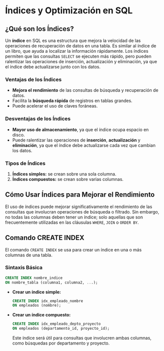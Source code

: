 # Índices y Optimización en SQL

## ¿Qué son los Índices?

Un **índice** en SQL es una estructura que mejora la velocidad de las operaciones de recuperación de datos en una tabla. Es similar al índice de un libro, que ayuda a localizar la información rápidamente. Los índices permiten que las consultas `SELECT` se ejecuten más rápido, pero pueden ralentizar las operaciones de inserción, actualización y eliminación, ya que el índice debe actualizarse junto con los datos.

### Ventajas de los Índices

- **Mejora el rendimiento** de las consultas de búsqueda y recuperación de datos.
- Facilita la **búsqueda rápida** de registros en tablas grandes.
- Puede acelerar el uso de claves foráneas.

### Desventajas de los Índices

- **Mayor uso de almacenamiento**, ya que el índice ocupa espacio en disco.
- Puede ralentizar las operaciones de **inserción**, **actualización** y **eliminación**, ya que el índice debe actualizarse cada vez que cambian los datos.

### Tipos de Índices

1. **Índices simples:** se crean sobre una sola columna.
2. **Índices compuestos:** se crean sobre varias columnas.

## Cómo Usar Índices para Mejorar el Rendimiento

El uso de índices puede mejorar significativamente el rendimiento de las consultas que involucran operaciones de búsqueda o filtrado. Sin embargo, no todas las columnas deben tener un índice; solo aquellas que son frecuentemente utilizadas en las cláusulas `WHERE`, `JOIN` o `ORDER BY`.

## Comando CREATE INDEX

El comando `CREATE INDEX` se usa para crear un índice en una o más columnas de una tabla.

### Sintaxis Básica

```sql
CREATE INDEX nombre_indice
ON nombre_tabla (columna1, columna2, ...);
```

- **Crear un índice simple:**

  ```sql
  CREATE INDEX idx_empleado_nombre
  ON empleados (nombre);

  ```

- **Crear un índice compuesto:**

  ```sql
  CREATE INDEX idx_empleado_depto_proyecto
  ON empleados (departamento_id, proyecto_id);

  ```

  Este índice será útil para consultas que involucren ambas columnas, como búsquedas por departamento y proyecto.
